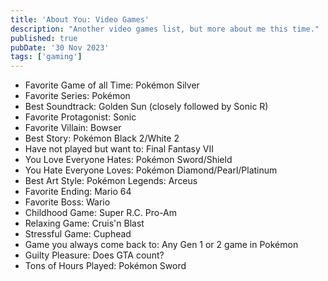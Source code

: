 ```yaml
---
title: 'About You: Video Games'
description: "Another video games list, but more about me this time."
published: true
pubDate: '30 Nov 2023'
tags: ['gaming']
---
```


* Favorite Game of all Time: Pokémon Silver
* Favorite Series: Pokémon
* Best Soundtrack: Golden Sun (closely followed by Sonic R)
* Favorite Protagonist: Sonic
* Favorite Villain: Bowser
* Best Story: Pokémon Black 2/White 2
* Have not played but want to: Final Fantasy VII
* You Love Everyone Hates: Pokémon Sword/Shield
* You Hate Everyone Loves: Pokémon Diamond/Pearl/Platinum
* Best Art Style: Pokémon Legends: Arceus
* Favorite Ending: Mario 64
* Favorite Boss: Wario
* Childhood Game: Super R.C. Pro-Am
* Relaxing Game: Cruis'n Blast
* Stressful Game: Cuphead
* Game you always come back to: Any Gen 1 or 2 game in Pokémon
* Guilty Pleasure: Does GTA count?
* Tons of Hours Played: Pokémon Sword